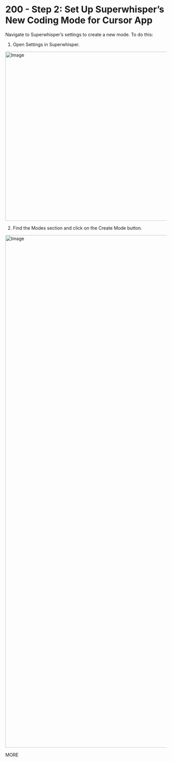 # 200 - Step 2: Set Up Superwhisper’s New Coding Mode for Cursor App

Navigate to Superwhisper’s settings to create a new mode. To do this:

1. Open Settings in Superwhisper.

<img width="1370" height="528" alt="Image" src="https://github.com/user-attachments/assets/37c17e12-c417-4d75-a588-f3452bea3456" />

2. Find the Modes section and click on the Create Mode button.

<img width="1513" height="1600" alt="Image" src="https://github.com/user-attachments/assets/6a1e5ab8-1e9f-42c6-906d-ea32016e73f8" />

MORE
